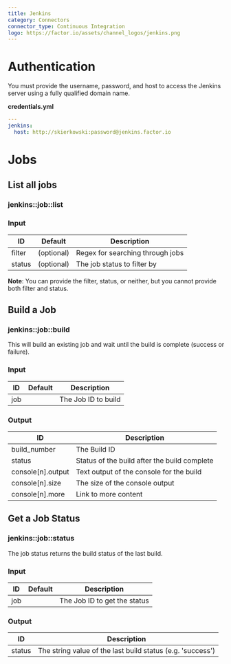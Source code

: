 ```yaml
---
title: Jenkins
category: Connectors
connector_type: Continuous Integration
logo: https://factor.io/assets/channel_logos/jenkins.png
---
```

# Authentication

You must provide the username, password, and host to access the Jenkins server using a fully qualified domain name.

**credentials.yml**

```yaml
---
jenkins:
  host: http://skierkowski:password@jenkins.factor.io
```


# Jobs

## List all jobs
### jenkins::job::list

### Input

ID | Default | Description
--- | ------- | -----------
filter | (optional) | Regex for searching through jobs
status | (optional) | The job status to filter by

**Note**: You can provide the filter, status, or neither, but you cannot provide both filter and status. 

## Build a Job
### jenkins::job::build
This will build an existing job and wait until the build is complete (success or failure).

### Input

ID | Default | Description
--- | ------- | -----------
job |  | The Job ID to build

### Output
ID | Description
--- | ---
build_number | The Build ID
status | Status of the build after the build complete
console[n].output | Text output of the console for the build
console[n].size | The size of the console output
console[n].more | Link to more content


## Get a Job Status
### jenkins::job::status
The job status returns the build status of the last build.

### Input

ID | Default | Description
--- | ------- | -----------
job |  | The Job ID to get the status

### Output

ID | Description
--- | ---
status | The string value of the last build status (e.g. 'success')
